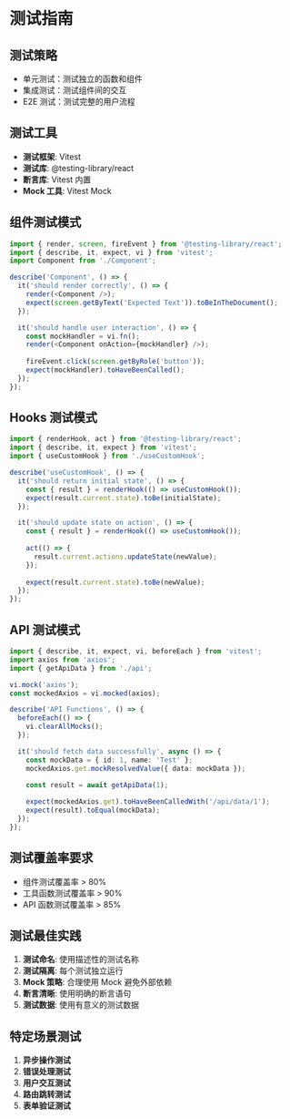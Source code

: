 # 测试指南

## 测试策略
- 单元测试：测试独立的函数和组件
- 集成测试：测试组件间的交互
- E2E 测试：测试完整的用户流程

## 测试工具
- **测试框架**: Vitest
- **测试库**: @testing-library/react
- **断言库**: Vitest 内置
- **Mock 工具**: Vitest Mock

## 组件测试模式
```typescript
import { render, screen, fireEvent } from '@testing-library/react';
import { describe, it, expect, vi } from 'vitest';
import Component from './Component';

describe('Component', () => {
  it('should render correctly', () => {
    render(<Component />);
    expect(screen.getByText('Expected Text')).toBeInTheDocument();
  });

  it('should handle user interaction', () => {
    const mockHandler = vi.fn();
    render(<Component onAction={mockHandler} />);
    
    fireEvent.click(screen.getByRole('button'));
    expect(mockHandler).toHaveBeenCalled();
  });
});
```

## Hooks 测试模式
```typescript
import { renderHook, act } from '@testing-library/react';
import { describe, it, expect } from 'vitest';
import { useCustomHook } from './useCustomHook';

describe('useCustomHook', () => {
  it('should return initial state', () => {
    const { result } = renderHook(() => useCustomHook());
    expect(result.current.state).toBe(initialState);
  });

  it('should update state on action', () => {
    const { result } = renderHook(() => useCustomHook());
    
    act(() => {
      result.current.actions.updateState(newValue);
    });
    
    expect(result.current.state).toBe(newValue);
  });
});
```

## API 测试模式
```typescript
import { describe, it, expect, vi, beforeEach } from 'vitest';
import axios from 'axios';
import { getApiData } from './api';

vi.mock('axios');
const mockedAxios = vi.mocked(axios);

describe('API Functions', () => {
  beforeEach(() => {
    vi.clearAllMocks();
  });

  it('should fetch data successfully', async () => {
    const mockData = { id: 1, name: 'Test' };
    mockedAxios.get.mockResolvedValue({ data: mockData });

    const result = await getApiData(1);
    
    expect(mockedAxios.get).toHaveBeenCalledWith('/api/data/1');
    expect(result).toEqual(mockData);
  });
});
```

## 测试覆盖率要求
- 组件测试覆盖率 > 80%
- 工具函数测试覆盖率 > 90%
- API 函数测试覆盖率 > 85%

## 测试最佳实践
1. **测试命名**: 使用描述性的测试名称
2. **测试隔离**: 每个测试独立运行
3. **Mock 策略**: 合理使用 Mock 避免外部依赖
4. **断言清晰**: 使用明确的断言语句
5. **测试数据**: 使用有意义的测试数据

## 特定场景测试
1. **异步操作测试**
2. **错误处理测试**
3. **用户交互测试**
4. **路由跳转测试**
5. **表单验证测试**